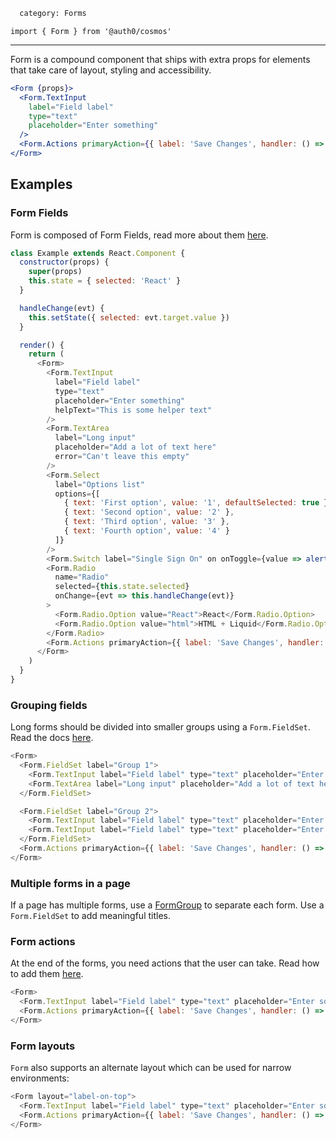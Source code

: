 ```meta
  category: Forms
```

`import { Form } from '@auth0/cosmos'`

---

Form is a compound component that ships with extra props for elements that take care of layout, styling and accessibility.

```jsx
<Form {props}>
  <Form.TextInput
    label="Field label"
    type="text"
    placeholder="Enter something"
  />
  <Form.Actions primaryAction={{ label: 'Save Changes', handler: () => {} }} />
</Form>
```

## Examples

### Form Fields

Form is composed of Form Fields, read more about them [here](#/component/form-field).

```js
class Example extends React.Component {
  constructor(props) {
    super(props)
    this.state = { selected: 'React' }
  }

  handleChange(evt) {
    this.setState({ selected: evt.target.value })
  }

  render() {
    return (
      <Form>
        <Form.TextInput
          label="Field label"
          type="text"
          placeholder="Enter something"
          helpText="This is some helper text"
        />
        <Form.TextArea
          label="Long input"
          placeholder="Add a lot of text here"
          error="Can't leave this empty"
        />
        <Form.Select
          label="Options list"
          options={[
            { text: 'First option', value: '1', defaultSelected: true },
            { text: 'Second option', value: '2' },
            { text: 'Third option', value: '3' },
            { text: 'Fourth option', value: '4' }
          ]}
        />
        <Form.Switch label="Single Sign On" on onToggle={value => alert(value)} />
        <Form.Radio
          name="Radio"
          selected={this.state.selected}
          onChange={evt => this.handleChange(evt)}
        >
          <Form.Radio.Option value="React">React</Form.Radio.Option>
          <Form.Radio.Option value="html">HTML + Liquid</Form.Radio.Option>
        </Form.Radio>
        <Form.Actions primaryAction={{ label: 'Save Changes', handler: () => {} }} />
      </Form>
    )
  }
}
```

### Grouping fields

Long forms should be divided into smaller groups using a `Form.FieldSet`. Read the docs [here](#/component/form-fieldset).

```js
<Form>
  <Form.FieldSet label="Group 1">
    <Form.TextInput label="Field label" type="text" placeholder="Enter something" />
    <Form.TextArea label="Long input" placeholder="Add a lot of text here" />
  </Form.FieldSet>

  <Form.FieldSet label="Group 2">
    <Form.TextInput label="Field label" type="text" placeholder="Enter something" />
    <Form.TextInput label="Field label" type="text" placeholder="Enter something" />
  </Form.FieldSet>
  <Form.Actions primaryAction={{ label: 'Save Changes', handler: () => {} }} />
</Form>
```

### Multiple forms in a page

If a page has multiple forms, use a [FormGroup](#/component/form-group) to separate each form. Use a `Form.FieldSet` to add meaningful titles.

### Form actions

At the end of the forms, you need actions that the user can take. Read how to add them [here](#/component/form-actions).

```js
<Form>
  <Form.TextInput label="Field label" type="text" placeholder="Enter something" />
  <Form.Actions primaryAction={{ label: 'Save Changes', handler: () => {} }} />
</Form>
```

### Form layouts

`Form` also supports an alternate layout which can be used for narrow environments:

```js
<Form layout="label-on-top">
  <Form.TextInput label="Field label" type="text" placeholder="Enter something" />
  <Form.Actions primaryAction={{ label: 'Save Changes', handler: () => {} }} />
</Form>
```
